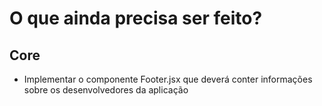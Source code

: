 # O que ainda precisa ser feito?

## Core

- Implementar o componente Footer.jsx que deverá conter informações sobre os desenvolvedores da aplicação
